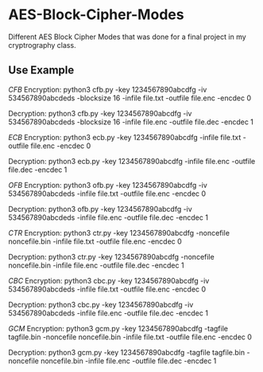 # AES-Block-Cipher-Modes

Different AES Block Cipher Modes that was done for a final project in my cryptrography class.

## Use Example

_CFB_
Encryption: python3 cfb.py -key 1234567890abcdfg -iv 534567890abcdeds -blocksize 16 -infile file.txt -outfile file.enc -encdec 0

Decryption: python3 cfb.py -key 1234567890abcdfg -iv 534567890abcdeds -blocksize 16 -infile file.enc -outfile file.dec -encdec 1

_ECB_
Encryption: python3 ecb.py -key 1234567890abcdfg -infile file.txt -outfile file.enc -encdec 0

Decryption: python3 ecb.py -key 1234567890abcdfg -infile file.enc -outfile file.dec -encdec 1

_OFB_
Encryption: python3 ofb.py -key 1234567890abcdfg -iv 534567890abcdeds -infile file.txt -outfile file.enc -encdec 0

Decryption: python3 ofb.py -key 1234567890abcdfg -iv 534567890abcdeds -infile file.enc -outfile file.dec -encdec 1

_CTR_
Encryption: python3 ctr.py -key 1234567890abcdfg -noncefile noncefile.bin -infile file.txt -outfile file.enc -encdec 0

Decryption: python3 ctr.py -key 1234567890abcdfg -noncefile noncefile.bin -infile file.enc -outfile file.dec -encdec 1

_CBC_
Encryption: python3 cbc.py -key 1234567890abcdfg -iv 534567890abcdeds -infile file.txt -outfile file.enc -encdec 0

Decryption: python3 cbc.py -key 1234567890abcdfg -iv 534567890abcdeds -infile file.enc -outfile file.dec -encdec 1

_GCM_
Encryption: python3 gcm.py -key 1234567890abcdfg -tagfile tagfile.bin -noncefile noncefile.bin -infile file.txt -outfile file.enc -encdec 0

Decryption: python3 gcm.py -key 1234567890abcdfg -tagfile tagfile.bin -noncefile noncefile.bin -infile file.enc -outfile file.dec -encdec 1
